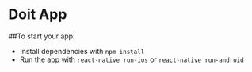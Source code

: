 # Doit App

##To start your app:

  * Install dependencies with `npm install`
  * Run the app with `react-native run-ios` or `react-native run-android`